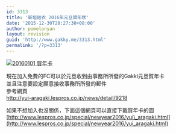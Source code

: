 ```yaml
---
id: 3313
title: '新垣結衣 2016年元旦賀年狀'
date: '2015-12-30T20:27:30+08:00'
author: pomelonyan
layout: revision
guid: 'http://www.gakky.me/3313.html'
permalink: '/?p=3313'
---
```


[![20160101 賀年卡](http://www.yui-aragaki.org/wp-content/uploads/2015/12/20160101-賀年卡.jpg)](http://www.yui-aragaki.org/wp-content/uploads/2015/12/20160101-賀年卡.jpg)

現在加入免費的FC可以於元旦收到由事務所所發的Gakki元旦賀年卡  
並且注意要設定願意接收事務所所發的郵件  
參考網頁  
<http://yui-aragaki.lespros.co.jp/news/detail/9218>

如果不想加入也沒關係，下面這個網頁可以直接下載賀年卡的圖  
[http://www.lespros.co.jp/special/newyear2016/yui\_aragaki.html](http://www.lespros.co.jp/special/newyear2016/yui_aragaki.html)